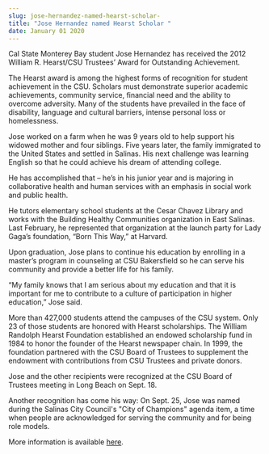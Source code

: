 ```yaml
---
slug: jose-hernandez-named-hearst-scholar-
title: "Jose Hernandez named Hearst Scholar "
date: January 01 2020
---
```


<p>Cal State Monterey Bay student Jose Hernandez has received the 2012 William R. Hearst/CSU Trustees’ Award for Outstanding Achievement.
</p><p>The Hearst award is among the highest forms of recognition for student achievement in the CSU. Scholars must demonstrate superior academic achievements, community service, financial need and the ability to overcome adversity. Many of the students have prevailed in the face of disability, language and cultural barriers, intense personal loss or homelessness.
</p><p>Jose worked on a farm when he was 9 years old to help support his widowed mother and four siblings. Five years later, the family immigrated to the United States and settled in Salinas. His next challenge was learning English so that he could achieve his dream of attending college.
</p><p>He has accomplished that – he’s in his junior year and is majoring in collaborative health and human services with an emphasis in social work and public health.
</p><p>He tutors elementary school students at the Cesar Chavez Library and works with the Building Healthy Communities organization in East Salinas. Last February, he represented that organization at the launch party for Lady Gaga’s foundation, “Born This Way,” at Harvard.
</p><p>Upon graduation, Jose plans to continue his education by enrolling in a master’s program in counseling at CSU Bakersfield so he can serve his community and provide a better life for his family.
</p><p>“My family knows that I am serious about my education and that it is important for me to contribute to a culture of participation in higher education,” Jose said.
</p><p>More than 427,000 students attend the campuses of the CSU system. Only 23 of those students are honored with Hearst scholarships. The William Randolph Hearst Foundation established an endowed scholarship fund in 1984 to honor the founder of the Hearst newspaper chain. In 1999, the foundation partnered with the CSU Board of Trustees to supplement the endowment with contributions from CSU Trustees and private donors.
</p><p>Jose and the other recipients were recognized at the CSU Board of Trustees meeting in Long Beach on Sept. 18.
</p><p>Another recognition has come his way: On Sept. 25, Jose was named during the Salinas City Council's "City of Champions" agenda item, a time when people are acknowledged for serving the community and for being role models. 
</p><p>More information is available <a href="http://www.calstate.edu/foundation/hearst/">here</a>. 
</p>
